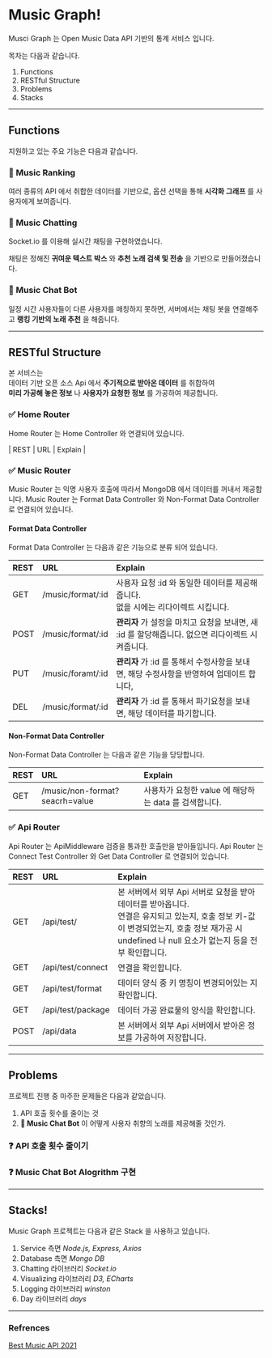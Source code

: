 # Music Graph!

Musci Graph 는
Open Music Data API 기반의 통계 서비스 입니다.

>
목차는 다음과 같습니다.
>
1. Functions
2. RESTful Structure
2. Problems
3. Stacks

<hr>

## Functions

지원하고 있는 주요 기능은 다음과 같습니다.

### 🧡 Music Ranking

여러 종류의 API 에서 취합한 데이터를 기반으로,
옵션 선택을 통해 **시각화 그래프** 를 사용자에게 보여줍니다.

### 🧡 Music Chatting

Socket.io 를 이용해 실시간 채팅을 구현하였습니다.

채팅은 정해진 **귀여운 텍스트 박스** 와 **추천 노래 검색 및 전송** 을 기반으로 만들어졌습니다.

### 💚 Music Chat Bot

일정 시간 사용자들이 다른 사용자를 매칭하지 못하면,
서버에서는 채팅 봇을 연결해주고 **랭킹 기반의 노래 추천** 을 해줍니다.



<hr>



## RESTful Structure

본 서비스는 <br>
데이터 기반 오픈 소스 Api 에서 **주기적으로 받아온 데이터** 를 취합하여 <br>
**미리 가공해 놓은 정보** 나 **사용자가 요청한 정보** 를 가공하여 제공합니다.

### ✅ Home Router

Home Router 는 Home Controller 와 연결되어 있습니다.

| REST | URL | Explain |

### ✅ Music Router

Music Router 는 익명 사용자 호출에 따라서 MongoDB 에서 데이터를 꺼내서 제공합니다.
Music Router 는 Format Data Controller 와 Non-Format Data Controller 로 연결되어 있습니다.

#### Format Data Controller

Format Data Controller 는 다음과 같은 기능으로 분류 되어 있습니다.

| REST | URL | Explain |
| :--- | :-- | :------ |
| GET | /music/format/:id | 사용자 요청 :id 와 동일한 데이터를 제공해줍니다.<br>없을 시에는 리다이렉트 시킵니다. |
| POST | /music/format/:id | **관리자** 가 설정을 마치고 요청을 보내면, 새 :id 를 할당해줍니다. 없으면 리다이렉트 시켜줍니다. |
| PUT | /music/foramt/:id | **관리자** 가 :id 를 통해서 수정사항을 보내면, 해당 수정사항을 반영하여 업데이트 합니다, |
| DEL | /music/format/:id | **관리자** 가 :id 를 통해서 파기요청을 보내면, 해당 데이터를 파기합니다. |

#### Non-Format Data Controller

Non-Format Data Controller 는 다음과 같은 기능을 당당합니다.

| REST | URL | Explain |
| :--- | :-- | :------ |
| GET | /music/non-format?seacrh=value | 사용차가 요청한 value 에 해당하는 data 를 검색합니다.


### ✅ Api Router

Api Router 는 ApiMiddleware 검증을 통과한 호출만을 받아들입니다.
Api Router 는 Connect Test Controller 와 Get Data Controller 로 연결되어 있습니다.

| REST | URL | Explain |
| :--- | :-- | :------ |
| GET | /api/test/ | 본 서버에서 외부 Api 서버로 요청을 받아 데이터를 받아옵니다.<br>연결은 유지되고 있는지, 호출 정보 키-값이 변경되었는지, 호출 정보 재가공 시 undefined 나 null 요소가 없는지 등을 전부 확인합니다. |
| GET | /api/test/connect | 연결을 확인합니다. |
| GET | /api/test/format | 데이터 양식 중 키 명칭이 변경되어있는 지 확인합니다. |
| GET | /api/test/package | 데이터 가공 완료물의 양식을 확인합니다. |
| POST | /api/data | 본 서버에서 외부 Api 서버에서 받아온 정보를 가공하여 저장합니다. |

<hr>

## Problems

프로젝트 진행 중 마주한 문제들은 다음과 같았습니다.

1. API 호출 횟수를 줄이는 것
2. **💚 Music Chat Bot** 이 어떻게 사용자 취향의 노래를 제공해줄 것인가.

### ❓ API 호출 횟수 줄이기

### ❓ Music Chat Bot Alogrithm 구현

<hr>

## Stacks!

Music Graph 프로젝트는 다음과 같은 Stack 을 사용하고 있습니다.

1. Service 측면 _Node.js, Express, Axios_
2. Database 측면 _Mongo DB_
3. Chatting 라이브러리 _Socket.io_
4. Visualizing 라이브러리 _D3, ECharts_
5. Logging 라이브러리 _winston_
6. Day 라이브러리 _days_

<hr>

### Refrences

[Best Music API 2021](https://rapidapi.com/blog/top-free-music-data-apis/)